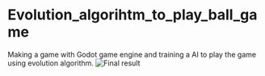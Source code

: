 # Evolution_algorihtm_to_play_ball_game
Making a game with Godot game engine and training a AI to play the game using evolution algorithm.
![Final result](https://imgur.com/a/ZRMYVNt)
